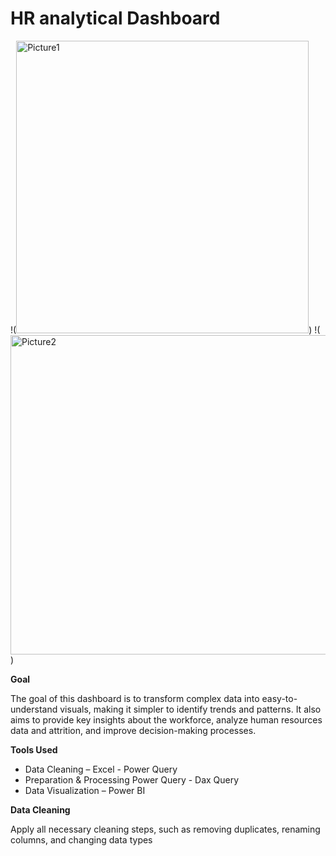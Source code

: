 # HR analytical Dashboard

!(<img width="468" alt="Picture1" src="https://github.com/user-attachments/assets/d7b064ea-ced9-4713-9a5f-5fab91c1ffb3">)
!(<img width="511" alt="Picture2" src="https://github.com/user-attachments/assets/5f260327-f465-422c-ac82-b5d5c66b2aee">)

**Goal**

The goal of this dashboard is to transform complex data into easy-to-understand visuals, making it simpler to identify trends and patterns. It also aims to provide key insights about the workforce, analyze human resources data and attrition, and improve decision-making processes.




**Tools Used**
-	Data Cleaning – Excel - Power Query
- Preparation & Processing   Power Query - Dax Query
-	Data Visualization – Power BI


**Data Cleaning**

Apply all necessary cleaning steps, such as removing duplicates, renaming columns, and changing data types
